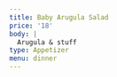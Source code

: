 ```yaml
---
title: Baby Arugula Salad
price: '18'
body: |
  Arugula & stuff
type: Appetizer
menu: dinner
---
```





